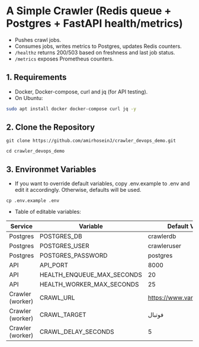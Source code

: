 # A Simple Crawler (Redis queue + Postgres + FastAPI health/metrics)

- Pushes crawl jobs.
- Consumes jobs, writes metrics to Postgres, updates Redis counters.
- `/healthz` returns 200/503 based on freshness and last job status.
- `/metrics` exposes Prometheus counters.

## 1. Requirements
- Docker, Docker-compose, curl and jq (for API testing).
- On Ubuntu:
```bash
sudo apt install docker docker-compose curl jq -y
```

## 2. Clone the Repository

```
git clone https://github.com/amirhoseinJ/crawler_devops_demo.git
```
```
cd crawler_devops_demo
```

## 3. Environmet Variables
- If you want to override default variables, copy .env.example to .env and edit it accordingly. Otherwise, defaults will be used.
```
cp .env.example .env
```
- Table of editable variables:

| Service | Variable | Default Value |
|----------|----------|----------|
| Postgres   | POSTGRES_DB     | crawlerdb     |
| Postgres    | POSTGRES_USER     | crawleruser     |
| Postgres    | POSTGRES_PASSWORD   | postgres       |
| API   | API_PORT     | 8000     |
| API    | HEALTH_ENQUEUE_MAX_SECONDS     | 20     |
| API    | HEALTH_WORKER_MAX_SECONDS   | 25       |
| Crawler (worker)  | CRAWL_URL     | https://www.varzesh3.com/     |
| Crawler (worker)   | CRAWL_TARGET     | فوتبال     |
| Crawler (worker)   | CRAWL_DELAY_SECONDS   | 5       |